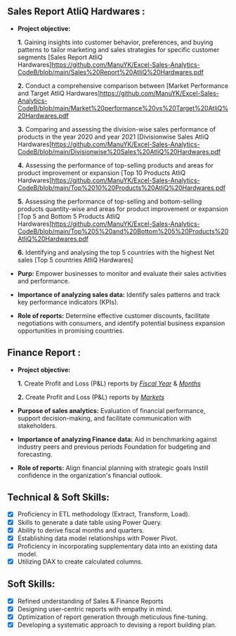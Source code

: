 ## Sales Report AtliQ Hardwares :


- **Project objective:** 

    **1.**  Gaining insights into customer behavior, preferences, and buying patterns to tailor marketing and sales strategies for specific customer segments [Sales Report AtliQ Hardwares]https://github.com/ManuYK/Excel-Sales-Analytics-CodeB/blob/main/Sales%20Report%20AtliQ%20Hardwares.pdf 

    **2.** Conduct a comprehensive comparison between [Market Performance and Target AtliQ Hardwares]https://github.com/ManuYK/Excel-Sales-Analytics-CodeB/blob/main/Market%20performance%20vs%20Target%20AtliQ%20Hardwares.pdf
  
   **3.** Comparing and assessing the division-wise sales performance of products in the year 2020 and year 2021   [Divisionwise Sales AtliQ Hardwares]https://github.com/ManuYK/Excel-Sales-Analytics-CodeB/blob/main/Divisionwise%20Sales%20AtliQ%20Hardwares.pdf

   **4.**  Assessing the performance of top-selling products and areas for product improvement or expansion [Top 10 Products AtliQ Hardwares]https://github.com/ManuYK/Excel-Sales-Analytics-CodeB/blob/main/Top%2010%20Products%20AtliQ%20Hardwares.pdf

   **5.** Assessing the performance of top-selling and bottom-selling products quantity-wise and areas for product improvement or expansion [Top 5 and Bottom 5 Products AtliQ Hardwares]https://github.com/ManuYK/Excel-Sales-Analytics-CodeB/blob/main/Top%205%20and%20Bottom%205%20Products%20AtliQ%20Hardwares.pdf

   **6.** Identifying and analysing the top 5 countries with the highest Net sales  [Top 5 countries AtliQ Hardwares]

- **Purp:** Empower businesses to monitor and evaluate their sales activities and performance.

- **Importance of analyzing sales data:** Identify sales patterns and track key performance indicators (KPIs).

- **Role of reports:** Determine effective customer discounts, facilitate negotiations with consumers, and identify potential business expansion opportunities in promising countries.


## Finance Report :

- **Project objective:** 

    **1.** Create Profit and Loss (P&L) reports by _[Fiscal Year](https://github.com/KirandeepMarala/Excel-Sales_Analysis/blob/main/P%26L%20Statement%20by%20Fiscal%20Year.pdf)_ & _[Months](https://github.com/KirandeepMarala/Excel-Sales_Analysis/blob/main/P%26L%20Statement%20by%20Months.pdf)_ 

   **2.** Create Profit and Loss (P&L) reports by _[Markets](https://github.com/KirandeepMarala/Excel-Sales_Analysis/blob/main/P%26L%20Statement%20by%20Markets.pdf)_

- **Purpose of sales analytics:** Evaluation of financial performance, support decision-making, and facilitate communication with stakeholders.

- **Importance of analyzing Finance data:** Aid in benchmarking against industry peers and previous periods Foundation for budgeting and forecasting.

- **Role of reports:** Align financial planning with strategic goals Instill confidence in the organization's financial outlook.


## Technical & Soft Skills:
- [x]	Proficiency in ETL methodology (Extract, Transform, Load).
- [x]	Skills to generate a date table using Power Query.
- [x]	Ability to derive fiscal months and quarters.
- [x]	Establishing data model relationships with Power Pivot.
- [x]	Proficiency in incorporating supplementary data into an existing data model.
- [x]	Utilizing DAX to create calculated columns.

## Soft Skills:
- [x]	Refined understanding of Sales & Finance Reports
- [x]	Designing user-centric reports with empathy in mind.
- [x]	Optimization of report generation through meticulous fine-tuning.
- [x]	Developing a systematic approach to devising a report building plan.
